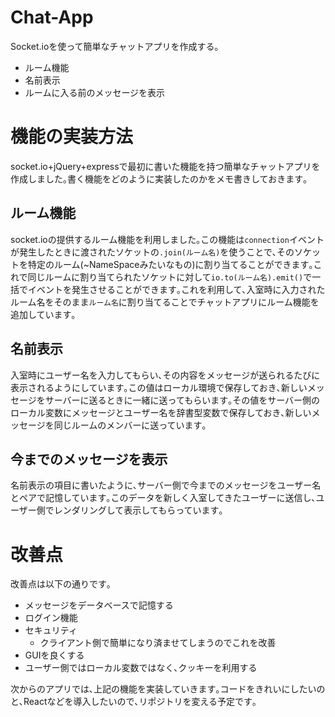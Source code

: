 # Chat-App

Socket.ioを使って簡単なチャットアプリを作成する｡

- ルーム機能
- 名前表示
- ルームに入る前のメッセージを表示

# 機能の実装方法

socket.io+jQuery+expressで最初に書いた機能を持つ簡単なチャットアプリを作成しました｡書く機能をどのように実装したのかをメモ書きしておきます｡

## ルーム機能

socket.ioの提供するルーム機能を利用しました｡この機能は`connection`イベントが発生したときに渡されたソケットの`.join(ルーム名)`を使うことで､そのソケットを特定のルーム(~NameSpaceみたいなもの)に割り当てることができます｡これで同じルームに割り当てられたソケットに対して`io.to(ルーム名).emit()`で一括でイベントを発生させることができます｡これを利用して､入室時に入力されたルーム名をそのまま`ルーム名`に割り当てることでチャットアプリにルーム機能を追加しています｡

## 名前表示

入室時にユーザー名を入力してもらい､その内容をメッセージが送られるたびに表示されるようにしています｡この値はローカル環境で保存しておき､新しいメッセージをサーバーに送るときに一緒に送ってもらいます｡その値をサーバー側のローカル変数にメッセージとユーザー名を辞書型変数で保存しておき､新しいメッセージを同じルームのメンバーに送っています｡

## 今までのメッセージを表示

名前表示の項目に書いたように､サーバー側で今までのメッセージをユーザー名とペアで記憶しています｡このデータを新しく入室してきたユーザーに送信し､ユーザー側でレンダリングして表示してもらっています｡

# 改善点

改善点は以下の通りです｡

- メッセージをデータベースで記憶する
- ログイン機能
- セキュリティ
    - クライアント側で簡単になり済ませてしまうのでこれを改善
- GUIを良くする
- ユーザー側ではローカル変数ではなく､クッキーを利用する

次からのアプリでは､上記の機能を実装していきます｡コードをきれいにしたいのと､Reactなどを導入したいので､リポジトリを変える予定です｡